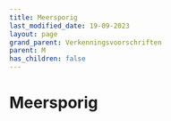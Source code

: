 ```yaml
---
title: Meersporig
last_modified_date: 19-09-2023
layout: page
grand_parent: Verkenningsvoorschriften
parent: M
has_children: false
---
```


Meersporig
==========

